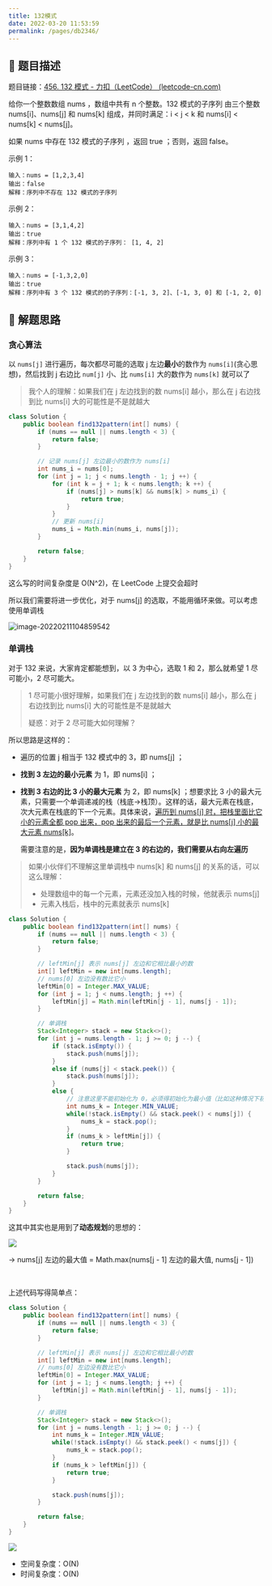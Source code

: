 ```yaml
---
title: 132模式
date: 2022-03-20 11:53:59
permalink: /pages/db2346/
---
```

## 📃 题目描述

题目链接：[456. 132 模式 - 力扣（LeetCode） (leetcode-cn.com)](https://leetcode-cn.com/problems/132-pattern/)

给你一个整数数组 nums ，数组中共有 n 个整数。132 模式的子序列 由三个整数 nums[i]、nums[j] 和 nums[k] 组成，并同时满足：i < j < k 和 nums[i] < nums[k] < nums[j]。

如果 nums 中存在 132 模式的子序列 ，返回 true ；否则，返回 false。

示例 1：

```
输入：nums = [1,2,3,4]
输出：false
解释：序列中不存在 132 模式的子序列
```

示例 2：

```
输入：nums = [3,1,4,2]
输出：true
解释：序列中有 1 个 132 模式的子序列： [1, 4, 2]
```

示例 3：

```
输入：nums = [-1,3,2,0]
输出：true
解释：序列中有 3 个 132 模式的的子序列：[-1, 3, 2]、[-1, 3, 0] 和 [-1, 2, 0]
```

## 🔔 解题思路

### 贪心算法

以 `nums[j]` 进行遍历，每次都尽可能的选取 j 左边**最小**的数作为 `nums[i]`(贪心思想)，然后找到 j 右边比 `num[j]` 小、比 `nums[i]` 大的数作为 `nums[k]` 就可以了

> 我个人的理解：如果我们在 j 左边找到的数 nums[i] 越小，那么在 j 右边找到比 nums[i] 大的可能性是不是就越大


```java
class Solution {
    public boolean find132pattern(int[] nums) {
        if (nums == null || nums.length < 3) {
            return false;
        }

        // 记录 nums[j] 左边最小的数作为 nums[i]
        int nums_i = nums[0];
        for (int j = 1; j < nums.length - 1; j ++) {
            for (int k = j + 1; k < nums.length; k ++) {
                if (nums[j] > nums[k] && nums[k] > nums_i) {
                    return true;
                }
            }
            // 更新 nums[i]
            nums_i = Math.min(nums_i, nums[j]);
        }

        return false;
    }
}
```

这么写的时间复杂度是 O(N^2)，在 LeetCode 上提交会超时

所以我们需要将进一步优化，对于 nums[j] 的选取，不能用循环来做。可以考虑使用单调栈

![image-20220211104859542](https://cs-wiki.oss-cn-shanghai.aliyuncs.com/img/20220211104859.png)

### 单调栈

对于 132 来说，大家肯定都能想到，以 3 为中心，选取 1 和 2，那么就希望 1 尽可能小，2 尽可能大。

> 1 尽可能小很好理解，如果我们在 j 左边找到的数 nums[i] 越小，那么在 j 右边找到比 nums[i] 大的可能性是不是就越大
>
> 疑惑：对于 2 尽可能大如何理解？

所以思路是这样的：

- 遍历的位置 j 相当于 132 模式中的 3，即 nums[j] ；

- **找到 3 左边的最小元素** 为 1，即 nums[i] ；

- **找到 3 右边的比 3 小的最大元素** 为 2，即 nums[k] ；想要求比 3 小的最大元素，只需要一个单调递减的栈（栈底->栈顶）。这样的话，最大元素在栈底，次大元素在栈底的下一个元素。具体来说，<u>遍历到 nums[j] 时，把栈里面比它小的元素全都 pop 出来，pop 出来的最后一个元素，就是比 nums[j] 小的最大元素 nums[k]</u>。

  需要注意的是，**因为单调栈是建立在 3 的右边的，我们需要从右向左遍历**

> 如果小伙伴们不理解这里单调栈中 nums[k] 和 nums[j] 的关系的话，可以这么理解：
>
> - 处理数组中的每一个元素，元素还没加入栈的时候，他就表示 nums[j]
> - 元素入栈后，栈中的元素就表示 nums[k]


```java
class Solution {
    public boolean find132pattern(int[] nums) {
        if (nums == null || nums.length < 3) {
            return false;
        }

        // leftMin[j] 表示 nums[j] 左边和它相比最小的数
        int[] leftMin = new int[nums.length];
        // nums[0] 左边没有数比它小
        leftMin[0] = Integer.MAX_VALUE;
        for (int j = 1; j < nums.length; j ++) {
            leftMin[j] = Math.min(leftMin[j - 1], nums[j - 1]);
        }

        // 单调栈
        Stack<Integer> stack = new Stack<>();
        for (int j = nums.length - 1; j >= 0; j --) {
            if (stack.isEmpty()) {
                stack.push(nums[j]);
            }
            else if (nums[j] < stack.peek()) {
                stack.push(nums[j]);
            }
            else {
                // 注意这里不能初始化为 0，必须得初始化为最小值（比如这种情况下初始化为 0 就会有问题：-2, 1, 1）
                int nums_k = Integer.MIN_VALUE;
                while(!stack.isEmpty() && stack.peek() < nums[j]) {
                    nums_k = stack.pop();
                }
                if (nums_k > leftMin[j]) {
                    return true;
                }

                stack.push(nums[j]);
            }   
        }

        return false;
    }
}
```

这其中其实也是用到了**动态规划**的思想的：

![](https://cs-wiki.oss-cn-shanghai.aliyuncs.com/img/20220225102040.png)

-> nums[j] 左边的最大值 = Math.max(nums[j - 1] 左边的最大值, nums[j - 1])

<br>

上述代码写得简单点：

```java
class Solution {
    public boolean find132pattern(int[] nums) {
        if (nums == null || nums.length < 3) {
            return false;
        }

        // leftMin[j] 表示 nums[j] 左边和它相比最小的数
        int[] leftMin = new int[nums.length];
        // nums[0] 左边没有数比它小
        leftMin[0] = Integer.MAX_VALUE;
        for (int j = 1; j < nums.length; j ++) {
            leftMin[j] = Math.min(leftMin[j - 1], nums[j - 1]);
        }

        // 单调栈
        Stack<Integer> stack = new Stack<>();
        for (int j = nums.length - 1; j >= 0; j --) {
            int nums_k = Integer.MIN_VALUE;
            while(!stack.isEmpty() && stack.peek() < nums[j]) {
                nums_k = stack.pop();
            }
            if (nums_k > leftMin[j]) {
                return true;
            }

            stack.push(nums[j]);
        }

        return false;
    }
}
```

![](https://cs-wiki.oss-cn-shanghai.aliyuncs.com/img/20220115214439.png)

- 空间复杂度：O(N)
- 时间复杂度：O(N)

